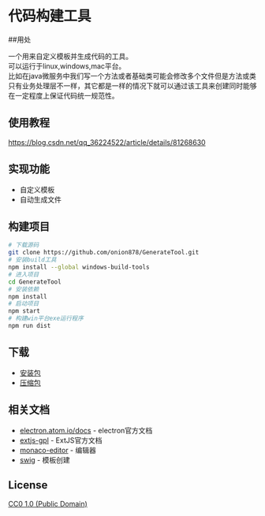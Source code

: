 # 代码构建工具


##用处

一个用来自定义模板并生成代码的工具。<br>
可以运行于linux,windows,mac平台。<br>
比如在java微服务中我们写一个方法或者基础类可能会修改多个文件但是方法或类只有业务处理层不一样，其它都是一样的情况下就可以通过该工具来创建同时能够在一定程度上保证代码统一规范性。<br>

## 使用教程
https://blog.csdn.net/qq_36224522/article/details/81268630

## 实现功能

- 自定义模板
- 自动生成文件

## 构建项目


```bash
# 下载源码
git clone https://github.com/onion878/GenerateTool.git
# 安装build工具
npm install --global windows-build-tools
# 进入项目
cd GenerateTool 
# 安装依赖
npm install
# 启动项目
npm start
# 构建win平台exe运行程序
npm run dist
```

## 下载
- [安装包](http://118.24.168.209:8080/share/6B0G-TwY)
- [压缩包](http://118.24.168.209:8080/share/FUadAkVM)


## 相关文档

- [electron.atom.io/docs](http://electron.atom.io/docs) - electron官方文档
- [extjs-gpl](https://docs.sencha.com/extjs/6.5.0/classic/Ext.html) - ExtJS官方文档
- [monaco-editor](https://microsoft.github.io/monaco-editor/) - 编辑器
- [swig](https://github.com/paularmstrong/swig) - 模板创建
## License

[CC0 1.0 (Public Domain)](LICENSE.md)
